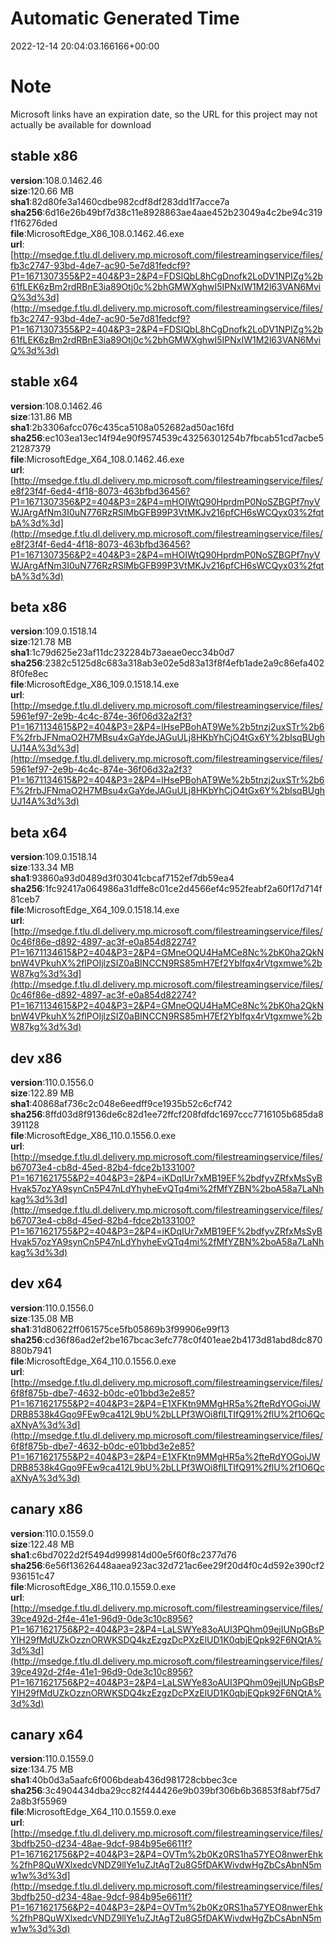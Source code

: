 # Automatic Generated Time
2022-12-14 20:04:03.166166+00:00

# Note
Microsoft links have an expiration date, so the URL for this project may not actually be available for download

## stable x86
**version**:108.0.1462.46  
**size**:120.66 MB  
**sha1**:82d80fe3a1460cdbe982cdf8df283dd1f7acce7a  
**sha256**:6d16e26b49bf7d38c11e8928863ae4aae452b23049a4c2be94c319f1f6276ded  
**file**:MicrosoftEdge_X86_108.0.1462.46.exe  
**url**:[http://msedge.f.tlu.dl.delivery.mp.microsoft.com/filestreamingservice/files/fb3c2747-93bd-4de7-ac90-5e7d81fedcf9?P1=1671307355&P2=404&P3=2&P4=FDSlQbL8hCgDnofk2LoDV1NPIZg%2b61fLEK6zBm2rdRBnE3ia89Otj0c%2bhGMWXghwI5IPNxIW1M2l63VAN6MviQ%3d%3d](http://msedge.f.tlu.dl.delivery.mp.microsoft.com/filestreamingservice/files/fb3c2747-93bd-4de7-ac90-5e7d81fedcf9?P1=1671307355&P2=404&P3=2&P4=FDSlQbL8hCgDnofk2LoDV1NPIZg%2b61fLEK6zBm2rdRBnE3ia89Otj0c%2bhGMWXghwI5IPNxIW1M2l63VAN6MviQ%3d%3d)  

## stable x64
**version**:108.0.1462.46  
**size**:131.86 MB  
**sha1**:2b3306afcc076c435ca5108a052682ad50ac16fd  
**sha256**:ec103ea13ec14f94e90f9574539c43256301254b7fbcab51cd7acbe521287379  
**file**:MicrosoftEdge_X64_108.0.1462.46.exe  
**url**:[http://msedge.f.tlu.dl.delivery.mp.microsoft.com/filestreamingservice/files/e8f23f4f-6ed4-4f18-8073-463bfbd36456?P1=1671307356&P2=404&P3=2&P4=mHOIWtQ90HprdmP0NoSZBGPf7nyVWJArgAfNm3I0uN776RzRSlMbGFB99P3VtMKJv216pfCH6sWCQyx03%2fqtbA%3d%3d](http://msedge.f.tlu.dl.delivery.mp.microsoft.com/filestreamingservice/files/e8f23f4f-6ed4-4f18-8073-463bfbd36456?P1=1671307356&P2=404&P3=2&P4=mHOIWtQ90HprdmP0NoSZBGPf7nyVWJArgAfNm3I0uN776RzRSlMbGFB99P3VtMKJv216pfCH6sWCQyx03%2fqtbA%3d%3d)  

## beta x86
**version**:109.0.1518.14  
**size**:121.78 MB  
**sha1**:1c79d625e23af11dc232284b73aeae0ecc34b0d7  
**sha256**:2382c5125d8c683a318ab3e02e5d83a13f8f4efb1ade2a9c86efa4028f0fe8ec  
**file**:MicrosoftEdge_X86_109.0.1518.14.exe  
**url**:[http://msedge.f.tlu.dl.delivery.mp.microsoft.com/filestreamingservice/files/5961ef97-2e9b-4c4c-874e-36f06d32a2f3?P1=1671134615&P2=404&P3=2&P4=lHsePBohAT9We%2b5tnzj2uxSTr%2b6F%2frbJFNmaO2H7MBsu4xGaYdeJAGuULj8HKbYhCjO4tGx6Y%2bIsqBUghUJ14A%3d%3d](http://msedge.f.tlu.dl.delivery.mp.microsoft.com/filestreamingservice/files/5961ef97-2e9b-4c4c-874e-36f06d32a2f3?P1=1671134615&P2=404&P3=2&P4=lHsePBohAT9We%2b5tnzj2uxSTr%2b6F%2frbJFNmaO2H7MBsu4xGaYdeJAGuULj8HKbYhCjO4tGx6Y%2bIsqBUghUJ14A%3d%3d)  

## beta x64
**version**:109.0.1518.14  
**size**:133.34 MB  
**sha1**:93860a93d0489d3f03041cbcaf7152ef7db59ea4  
**sha256**:1fc92417a064986a31dffe8c01ce2d4566ef4c952feabf2a60f17d714f81ceb7  
**file**:MicrosoftEdge_X64_109.0.1518.14.exe  
**url**:[http://msedge.f.tlu.dl.delivery.mp.microsoft.com/filestreamingservice/files/0c46f86e-d892-4897-ac3f-e0a854d82274?P1=1671134615&P2=404&P3=2&P4=GMneOQU4HaMCe8Nc%2bK0ha2QkNbnW4VPkuhX%2flPOIjlzSIZ0aBINCCN9RS85mH7Ef2YbIfqx4rVtgxmwe%2bW87kg%3d%3d](http://msedge.f.tlu.dl.delivery.mp.microsoft.com/filestreamingservice/files/0c46f86e-d892-4897-ac3f-e0a854d82274?P1=1671134615&P2=404&P3=2&P4=GMneOQU4HaMCe8Nc%2bK0ha2QkNbnW4VPkuhX%2flPOIjlzSIZ0aBINCCN9RS85mH7Ef2YbIfqx4rVtgxmwe%2bW87kg%3d%3d)  

## dev x86
**version**:110.0.1556.0  
**size**:122.89 MB  
**sha1**:40868af736c2c048e6eedff9ce1935b52c6cf742  
**sha256**:8ffd03d8f9136de6c82d1ee72ffcf208fdfdc1697ccc7716105b685da8391128  
**file**:MicrosoftEdge_X86_110.0.1556.0.exe  
**url**:[http://msedge.f.tlu.dl.delivery.mp.microsoft.com/filestreamingservice/files/b67073e4-cb8d-45ed-82b4-fdce2b133100?P1=1671621755&P2=404&P3=2&P4=iKDqIUr7xMB19EF%2bdfyvZRfxMsSyBHvak57ozYA9synCn5P47nLdYhyheEvQTq4mi%2fMfYZBN%2boA58a7LaNhkag%3d%3d](http://msedge.f.tlu.dl.delivery.mp.microsoft.com/filestreamingservice/files/b67073e4-cb8d-45ed-82b4-fdce2b133100?P1=1671621755&P2=404&P3=2&P4=iKDqIUr7xMB19EF%2bdfyvZRfxMsSyBHvak57ozYA9synCn5P47nLdYhyheEvQTq4mi%2fMfYZBN%2boA58a7LaNhkag%3d%3d)  

## dev x64
**version**:110.0.1556.0  
**size**:135.08 MB  
**sha1**:31d80622ff061575ce5fb05869b3f99906e99f13  
**sha256**:cd36f86ad2ef2be167bcac3efc778c0f401eae2b4173d81abd8dc870880b7941  
**file**:MicrosoftEdge_X64_110.0.1556.0.exe  
**url**:[http://msedge.f.tlu.dl.delivery.mp.microsoft.com/filestreamingservice/files/6f8f875b-dbe7-4632-b0dc-e01bbd3e2e85?P1=1671621755&P2=404&P3=2&P4=E1XFKtn9MMgHR5a%2fteRdYOGoiJWDRB8538k4Gqo9FEw9ca412L9bU%2bLLPf3WOi8flLTIfQ91%2flU%2f1O6QcaXNyA%3d%3d](http://msedge.f.tlu.dl.delivery.mp.microsoft.com/filestreamingservice/files/6f8f875b-dbe7-4632-b0dc-e01bbd3e2e85?P1=1671621755&P2=404&P3=2&P4=E1XFKtn9MMgHR5a%2fteRdYOGoiJWDRB8538k4Gqo9FEw9ca412L9bU%2bLLPf3WOi8flLTIfQ91%2flU%2f1O6QcaXNyA%3d%3d)  

## canary x86
**version**:110.0.1559.0  
**size**:122.48 MB  
**sha1**:c6bd7022d2f5494d999814d00e5f60f8c2377d76  
**sha256**:6e56f13626448aaea923ac32d721ac6ee29f20d4f0c4d592e390cf2936151c47  
**file**:MicrosoftEdge_X86_110.0.1559.0.exe  
**url**:[http://msedge.f.tlu.dl.delivery.mp.microsoft.com/filestreamingservice/files/39ce492d-2f4e-41e1-96d9-0de3c10c8956?P1=1671621756&P2=404&P3=2&P4=LaLSWYe83oAUI3PQhm09ejIUNpGBsPYIH29fMdUZkOzznORWKSDQ4kzEzgzDcPXzElUD1K0qbjEQpk92F6NQtA%3d%3d](http://msedge.f.tlu.dl.delivery.mp.microsoft.com/filestreamingservice/files/39ce492d-2f4e-41e1-96d9-0de3c10c8956?P1=1671621756&P2=404&P3=2&P4=LaLSWYe83oAUI3PQhm09ejIUNpGBsPYIH29fMdUZkOzznORWKSDQ4kzEzgzDcPXzElUD1K0qbjEQpk92F6NQtA%3d%3d)  

## canary x64
**version**:110.0.1559.0  
**size**:134.75 MB  
**sha1**:40b0d3a5aafc6f006bdeab436d981728cbbec3ce  
**sha256**:3c4904434dba29cc82f444426e9b039bf306b6b36853f8abf75d72a8b3f55969  
**file**:MicrosoftEdge_X64_110.0.1559.0.exe  
**url**:[http://msedge.f.tlu.dl.delivery.mp.microsoft.com/filestreamingservice/files/3bdfb250-d234-48ae-9dcf-984b95e6611f?P1=1671621756&P2=404&P3=2&P4=OVTm%2b0Kz0RS1ha57YEO8nwerEhk%2fhP8QuWXlxedcVNDZ9llYe1uZJtAgT2u8G5fDAKWivdwHgZbCsAbnN5mw1w%3d%3d](http://msedge.f.tlu.dl.delivery.mp.microsoft.com/filestreamingservice/files/3bdfb250-d234-48ae-9dcf-984b95e6611f?P1=1671621756&P2=404&P3=2&P4=OVTm%2b0Kz0RS1ha57YEO8nwerEhk%2fhP8QuWXlxedcVNDZ9llYe1uZJtAgT2u8G5fDAKWivdwHgZbCsAbnN5mw1w%3d%3d)  

